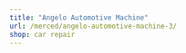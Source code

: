 ```yaml
---
title: "Angelo Automotive Machine"
url: /merced/angelo-automotive-machine-3/
shop: car repair
---
```

